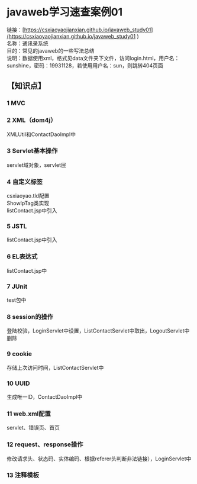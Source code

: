 # javaweb学习速查案例01
链接：[https://csxiaoyaojianxian.github.io/javaweb_study01](https://csxiaoyaojianxian.github.io/javaweb_study01 )  
名称：通讯录系统  
目的：常见的javaweb的一些写法总结  
说明：数据使用xml，格式见data文件夹下文件，访问login.html，用户名：sunshine，密码：19931128，若使用用户名：sun，则跳转404页面  
## 【知识点】  
### 1 MVC
### 2 XML（dom4j）  
XMLUtil和ContactDaoImpl中
### 3 Servlet基本操作  
servlet域对象，servlet层
### 4 自定义标签
csxiaoyao.tld配置  
ShowIpTag类实现  
listContact.jsp中引入  
### 5 JSTL  
listContact.jsp中引入
### 6 EL表达式  
listContact.jsp中
### 7 JUnit
test包中  
### 8 session的操作
登陆校验，LoginServlet中设置，ListContactServlet中取出，LogoutServlet中删除 
### 9 cookie
存储上次访问时间，ListContactServlet中  
### 10 UUID
生成唯一ID，ContactDaoImpl中 
### 11 web.xml配置
servlet、错误页、首页
### 12 request、response操作
修改请求头、状态码、实体编码、根据referer头判断非法链接），LoginServlet中
### 13 注释模板